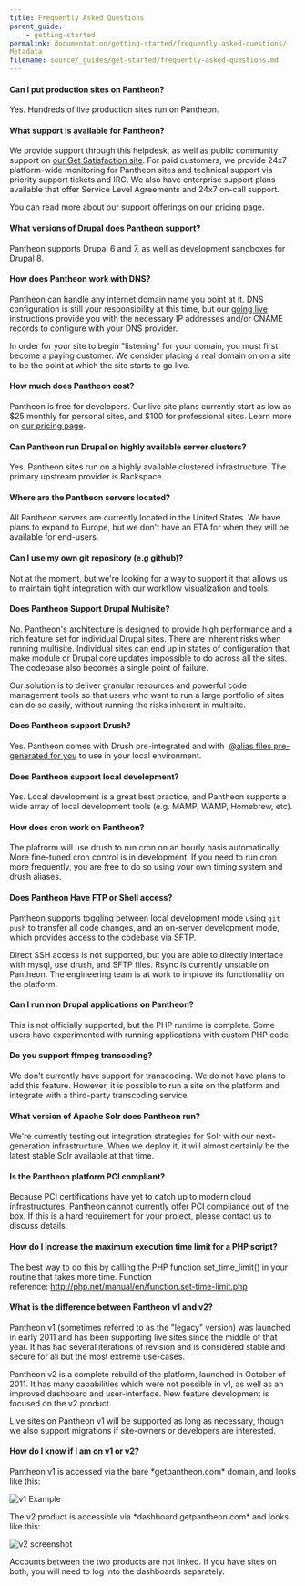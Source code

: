 ```yaml
---
title: Frequently Asked Questions
parent_guide:
    - getting-started
permalink: documentation/getting-started/frequently-asked-questions/
Metadata
filename: source/_guides/get-started/frequently-asked-questions.md
---
```


#### Can I put production sites on Pantheon?

Yes. Hundreds of live production sites run on Pantheon.

#### What support is available for Pantheon?

We provide support through this helpdesk, as well as public community support on [our Get Satisfaction site](http://help.getpantheon.com). For paid customers, we provide 24x7 platform-wide monitoring for Pantheon sites and technical support via priority support tickets and IRC. We also have enterprise support plans available that offer Service Level Agreements and 24x7 on-call support.

You can read more about our support offerings on [our pricing page](https://getpantheon.com/pricing).

#### What versions of Drupal does Pantheon support?

Pantheon supports Drupal 6 and 7, as well as development sandboxes for Drupal 8.

#### How does Pantheon work with DNS?

Pantheon can handle any internet domain name you point at it. DNS configuration is still your responsibility at this time, but our [going live](/documentation/running-drupal/going-live-and-launching-your-site/-going-live) instructions provide you with the necessary IP addresses and/or CNAME records to configure with your DNS provider.

In order for your site to begin "listening" for your domain, you must first become a paying customer. We consider placing a real domain on on a site to be the point at which the site starts to go live.

#### How much does Pantheon cost?

Pantheon is free for developers. Our live site plans currently start as low as $25 monthly for personal sites, and $100 for professional sites. Learn more on [our pricing page](https://getpantheon.com/pricing).

#### Can Pantheon run Drupal on highly available server clusters?

Yes. Pantheon sites run on a highly available clustered infrastructure. The primary upstream provider is Rackspace.

#### Where are the Pantheon servers located?

All Pantheon servers are currently located in the United States. We have plans to expand to Europe, but we don't have an ETA for when they will be available for end-users.

#### Can I use my own git repository (e.g github)?

Not at the moment, but we're looking for a way to support it that allows us to maintain tight integration with our workflow visualization and tools.

#### Does Pantheon Support Drupal Multisite?

No. Pantheon's architecture is designed to provide high performance and a rich feature set for individual Drupal sites. There are inherent risks when running multisite. Individual sites can end up in states of configuration that make module or Drupal core updates impossible to do across all the sites. The codebase also becomes a single point of failure.

Our solution is to deliver granular resources and powerful code management tools so that users who want to run a large portfolio of sites can do so easily, without running the risks inherent in multisite.

#### Does Pantheon support Drush?

Yes. Pantheon comes with Drush pre-integrated and with  [@alias files pre-generated for you](https://getpantheon.com/news/drush-aliases-available) to use in your local environment.

#### Does Pantheon support local development?

Yes. Local development is a great best practice, and Pantheon supports a wide array of local development tools (e.g. MAMP, WAMP, Homebrew, etc).

#### How does cron work on Pantheon?

The plafrorm will use drush to run cron on an hourly basis automatically. More fine-tuned cron control is in development. If you need to run cron more frequently, you are free to do so using your own timing system and drush aliases.

#### Does Pantheon Have FTP or Shell access?

Pantheon supports toggling between local development mode using `git push` to transfer all code changes, and an on-server development mode, which provides access to the codebase via SFTP.

Direct SSH access is not supported, but you are able to directly interface with mysql, use drush, and SFTP files. Rsync is currently unstable on Pantheon. The engineering team is at work to improve its functionality on the platform.

#### Can I run non Drupal applications on Pantheon?

This is not officially supported, but the PHP runtime is complete. Some users have experimented with running applications with custom PHP code.

#### Do you support ffmpeg transcoding?

We don't currently have support for transcoding. We do not have plans to add this feature. However, it is possible to run a site on the platform and integrate with a third-party transcoding service.

#### What version of Apache Solr does Pantheon run?

We're currently testing out integration strategies for Solr with our next-generation infrastructure. When we deploy it, it will almost certainly be the latest stable Solr available at that time.

#### Is the Pantheon platform PCI compliant?

Because PCI certifications have yet to catch up to modern cloud infrastructures, Pantheon cannot currently offer PCI compliance out of the box. If this is a hard requirement for your project, please contact us to discuss details.

#### How do I increase the maximum execution time limit for a PHP script?

The best way to do this by calling the PHP function set\_time\_limit() in your routine that takes more time. Function reference: http://php.net/manual/en/function.set-time-limit.php

#### What is the difference between Pantheon v1 and v2?

Pantheon v1 (sometimes referred to as the "legacy" version) was launched in early 2011 and has been supporting live sites since the middle of that year. It has had several iterations of revision and is considered stable and secure for all but the most extreme use-cases.

Pantheon v2 is a complete rebuild of the platform, launched in October of 2011. It has many capabilities which were not possible in v1, as well as an improved dashboard and user-interface. New feature development is focused on the v2 product.

Live sites on Pantheon v1 will be supported as long as necessary, though we also support migrations if site-owners or developers are interested.

#### How do I know if I am on v1 or v2?

Pantheon v1 is accessed via the bare \*getpantheon.com\* domain, and looks like this:

![v1 Example](https://pantheon-systems.desk.com/customer/portal/attachments/27145)

The v2 product is accessible via \*dashboard.getpantheon.com\* and looks like this:

![v2 screenshot](https://pantheon-systems.desk.com/customer/portal/attachments/27147)

Accounts between the two products are not linked. If you have sites on both, you will need to log into the dashboards separately.


